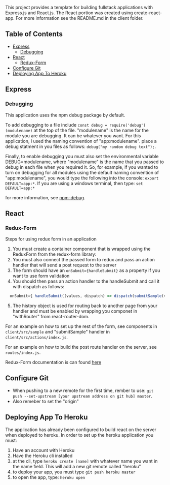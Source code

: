 This project provides a template for building fullstack applications with Express.js and React.js.  The React portion was created using create-react-app.  For more information see the README.md in the client folder. 

## Table of Contents


- [Express](#Express)
  - [Debugging](#Debugging)
- [React](#React)
  - [Redux-Form](#Redux-Form)
- [Configure Git](#Configure-Git)
- [Deploying App To Heroku](#Deploying-App-To-Heroku)


## Express



### Debugging

This application uses the npm debug package by default.  

To add debugging to a file include `const debug = require('debug')(modulename)` at the top of the file.  "modulename" is the name for the module you are debugging. It can be whatever you want.  For this application, I used the naming convention of "app:modulename". place a debug statment in you files as follows: `debug("my random debug text");`.

Finally, to enable debugging you must also set the environmental variable DEBUG=modulename, where "modulename" is the name that you passed to debug in each file when you required it.  So, for example, if you wanted to turn on debugging for all modules using the default naming convention of "app:modulename", you would type the following into the console: `export DEFAULT=app:*`.  If you are using a windows terminal, then type: `set DEFAULT=app:*`

for more information, see [npm-debug](https://www.npmjs.com/package/debug).


## React

### Redux-Form

Steps for using redux form in an application

1. You must create a container component that is wrapped using the ReduxForm from the redux-form library:
2. You must also connect the passed form to redux and pass an action handler that will send a post request to the server
3. The form should have an `onSubmit={handleSubmit}` as a property if you want to use form validation
4. You should then pass an action handler to the handleSubmit and call it with dispatch as follows: 
  ```jsx
    onSubmit={ handleSubmit((values, dispatch) => dispatch(submitSample(values, history)) ) }
  ```
5. The history object is used for routing back to another page from your handler and must be enabled by wrapping you componet in "withRouter" from react-router-dom.

For an example on how to set up the rest of the form, see components in `client/src/sample` and "submitSample" handler in `client/src/actions/index.js`.

For an example on how to build the post route handler on the server, see `routes/index.js`.  

Redux-Form documentation is can found [here](https://redux-form.com/7.3.0/) 

## Configure Git

* When pushing to a new remote for the first time, rember to use: `git push --set-upstream [your upstream address on git hub] master`.
* Also remeber to set the "origin"

## Deploying App To Heroku

The application has already been configured to build react on the server when deployed to heroku.  In order to set up the heroku application you must:

1. Have an account with Heroku
2. Have the Heroku cli installed
3. at the cli, type `heroku create [name]` with whatever name you want in the name field.  This will add a new git remote called "heroku"
4. to deploy your app, you must type `git push heroku master`
5. to open the app, type: `heroku open`